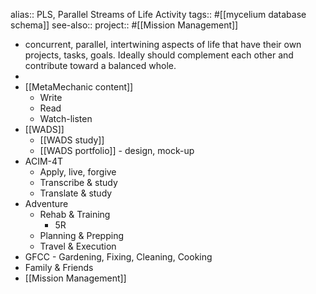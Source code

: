 alias:: PLS, Parallel Streams of Life Activity
tags:: #[[mycelium database schema]] 
see-also::
project:: #[[Mission Management]]
- concurrent, parallel, intertwining aspects of life that have their own projects, tasks, goals. Ideally should complement each other and contribute toward a balanced whole.
-
- [[MetaMechanic content]]
	- Write
	- Read
	- Watch-listen
- [[WADS]]
	- [[WADS study]]
	- [[WADS portfolio]] - design, mock-up
- ACIM-4T
	- Apply, live, forgive
	- Transcribe & study
	- Translate & study
- Adventure
	- Rehab & Training
		- 5R
	- Planning & Prepping
	- Travel & Execution
- GFCC - Gardening, Fixing, Cleaning, Cooking
- Family & Friends
- [[Mission Management]]